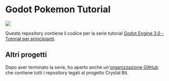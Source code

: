 # Godot Pokemon Tutorial

[![](https://img.shields.io/badge/download-godot%20project-blue)](https://github.com/davcri/godot-pokemon-tutorial/archive/refs/heads/master.zip)

Questo repository contiene il codice per la serie tutorial 
[Godot Engine 3.0 - Tutorial per principianti](https://www.youtube.com/playlist?list=PLaCq3HqKQR6rlPpf2GAOXp52ddt0V71Yl).

## Altri progetti

Dopo aver terminato la serie, ho aperto anche un'[organizzazione GitHub](https://github.com/crystal-bit) che contiene tutti i 
repository legati al progetto Crystal Bit.
